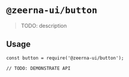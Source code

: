 # `@zeerna-ui/button`

> TODO: description

## Usage

```
const button = require('@zeerna-ui/button');

// TODO: DEMONSTRATE API
```
